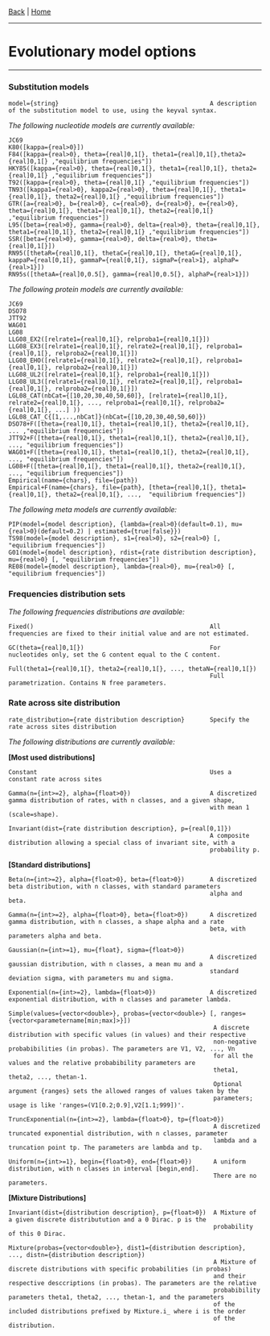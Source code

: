 [Back](./Index.md) | [Home](https://github.com/acg-team/ProPIP/wiki/ProPIP:-Progressive-Multiple-Sequence-Alignment-with-Poisson-Indel-Process)

---
#  Evolutionary model options
---

### Substitution models


    model={string}                                          A description of the substitution model to use, using the keyval syntax.

*The following nucleotide models are currently available:*

    JC69
    K80([kappa={real>0}])
    F84([kappa={real>0}, theta={real]0,1[}, theta1={real]0,1[},theta2={real]0,1[} ,"equilibrium frequencies"])
    HKY85([kappa={real>0}, theta={real]0,1[}, theta1={real]0,1[}, theta2={real]0,1[} ,"equilibrium frequencies"])
    T92([kappa={real>0}, theta={real]0,1[} ,"equilibrium frequencies"])
    TN93([kappa1={real>0}, kappa2={real>0}, theta={real]0,1[}, theta1={real]0,1[}, theta2={real]0,1[} ,"equilibrium frequencies"])
    GTR([a={real>0}, b={real>0}, c={real>0}, d={real>0}, e={real>0}, theta={real]0,1[}, theta1={real]0,1[}, theta2={real]0,1[} ,"equilibrium frequencies"])
    L95([beta={real>0}, gamma={real>0}, delta={real>0}, theta={real]0,1[}, theta1={real]0,1[}, theta2={real]0,1[} ,"equilibrium frequencies"])
    SSR([beta={real>0}, gamma={real>0}, delta={real>0}, theta={real]0,1[}])
    RN95([thetaR={real]0,1[}, thetaC={real]0,1[}, thetaG={real]0,1[}, kappaP={real[0,1[}, gammaP={real[0,1[}, sigmaP={real>1}, alphaP={real>1}])
    RN95s([thetaA={real]0,0.5[}, gamma={real]0,0.5[}, alphaP={real>1}])

*The following protein models are currently available:*

    JC69
    DSO78
    JTT92
    WAG01
    LG08
    LLG08_EX2([relrate1={real]0,1[}, relproba1={real]0,1[}])
    LLG08_EX3([relrate1={real]0,1[}, relrate2={real]0,1[}, relproba1={real]0,1[}, relproba2={real]0,1[}])
    LLG08_EHO([relrate1={real]0,1[}, relrate2={real]0,1[}, relproba1={real]0,1[}, relproba2={real]0,1[}])
    LLG08_UL2([relrate1={real]0,1[}, relproba1={real]0,1[}])
    LLG08_UL3([relrate1={real]0,1[}, relrate2={real]0,1[}, relproba1={real]0,1[}, relproba2={real]0,1[}])
    LGL08_CAT(nbCat={[10,20,30,40,50,60]}, [relrate1={real]0,1[}, relrate2={real]0,1[}, ..., relproba1={real]0,1[}, relproba2={real]0,1[}, ...] ))
    LGL08_CAT_C{[1,...,nbCat]}(nbCat={[10,20,30,40,50,60]})
    DSO78+F([theta={real]0,1[}, theta1={real]0,1[}, theta2={real]0,1[}, ... ,"equilibrium frequencies"])
    JTT92+F([theta={real]0,1[}, theta1={real]0,1[}, theta2={real]0,1[}, ..., "equilibrium frequencies"])
    WAG01+F([theta={real]0,1[}, theta1={real]0,1[}, theta2={real]0,1[}, ..., "equilibrium frequencies"])
    LG08+F([theta={real]0,1[}, theta1={real]0,1[}, theta2={real]0,1[}, ..., "equilibrium frequencies"])
    Empirical(name={chars}, file={path})
    Empirical+F(name={chars}, file={path}, [theta={real]0,1[}, theta1={real]0,1[}, theta2={real]0,1[}, ...,  "equilibrium frequencies"])

*The following meta models are currently available:*

    PIP(model={model description}, {lambda={real>0}(default=0.1), mu={real>0}(default=0.2) | estimated={true|false}})
    TS98(model={model description}, s1={real>0}, s2={real>0} [, "equilibrium frequencies"])
    G01(model={model description}, rdist={rate distribution description}, mu={real>0} [, "equilibrium frequencies"])
    RE08(model={model description}, lambda={real>0}, mu={real>0} [, "equilibrium frequencies"])

### Frequencies distribution sets
*The following frequencies distributions are available:*

    Fixed()                                                 All frequencies are fixed to their initial value and are not estimated.

    GC(theta={real]0,1[})                                   For nucleotides only, set the G content equal to the C content.

    Full(theta1={real]0,1[}, theta2={real]0,1[}, ..., thetaN={real]0,1[})
                                                            Full parametrization. Contains N free parameters.


### Rate across site distribution

    rate_distribution={rate distribution description}       Specify the rate across sites distribution

*The following distributions are currently available:*

**[Most used distributions]**

    Constant                                                Uses a constant rate across sites

    Gamma(n={int>=2}, alpha={float>0})                      A discretized gamma distribution of rates, with n classes, and a given shape,
                                                            with mean 1 (scale=shape).

    Invariant(dist={rate distribution description}, p={real[0,1]})
                                                            A composite distribution allowing a special class of invariant site, with a
                                                            probability p.

**[Standard distributions]**

    Beta(n={int>=2}, alpha={float>0}, beta={float>0})       A discretized beta distribution, with n classes, with standard parameters
                                                            alpha and beta.

    Gamma(n={int>=2}, alpha={float>0}, beta={float>0})      A discretized gamma distribution, with n classes, a shape alpha and a rate
                                                            beta, with parameters alpha and beta.

    Gaussian(n={int>=1}, mu={float}, sigma={float>0})
                                                            A discretized gaussian distribution, with n classes, a mean mu and a
                                                            standard deviation sigma, with parameters mu and sigma.

    Exponential(n={int>=2}, lambda={float>0})               A discretized exponential distribution, with n classes and parameter lambda.

    Simple(values={vector<double>}, probas={vector<double>} [, ranges={vector<parametername[min;max]>}])
                                                             A discrete distribution with specific values (in values) and their respective
                                                             non-negative probabibilities (in probas). The parameters are V1, V2, ..., Vn
                                                             for all the values and the relative probabibility parameters are
                                                             theta1, theta2, ..., thetan-1.
                                                             Optional argument {ranges} sets the allowed ranges of values taken by the
                                                             parameters; usage is like 'ranges=(V1[0.2;0.9],V2[1.1;999])'.

    TruncExponential(n={int>=2}, lambda={float>0}, tp={float>0})
                                                             A discretized truncated exponential distribution, with n classes, parameter
                                                             lambda and a truncation point tp. The parameters are lambda and tp.

    Uniform(n={int>=1}, begin={float>0}, end={float>0})      A uniform distribution, with n classes in interval [begin,end].
                                                             There are no parameters.

**[Mixture Distributions]**

    Invariant(dist={distribution description}, p={float>0})  A Mixture of a given discrete distributution and a 0 Dirac. p is the
                                                             probability of this 0 Dirac.

    Mixture(probas={vector<double>}, dist1={distribution description}, ..., distn={distribution description})
                                                             A Mixture of discrete distributions with specific probabilities (in probas)
                                                             and their respective desccriptions (in probas). The parameters are the relative
                                                             probabibility parameters theta1, theta2, ..., thetan-1, and the parameters
                                                             of the included distributions prefixed by Mixture.i_ where i is the order
                                                             of the distribution.
